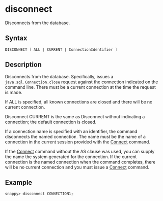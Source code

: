# disconnect

Disconnects from the database.

## Syntax

``` pre
DISCONNECT [ ALL | CURRENT | ConnectionIdentifier ]
```

## Description

Disconnects from the database. Specifically, issues a `java.sql.Connection.close` request against the connection indicated on the command line. There must be a current connection at the time the request is made.

If ALL is specified, all known connections are closed and there will be no current connection.

Disconnect CURRENT is the same as Disconnect without indicating a connection; the default connection is closed.

If a connection name is specified with an identifier, the command disconnects the named connection. The name must be the name of a connection in the current session provided with the [Connect](connect.md) command.

If the [Connect](connect.md) command without the AS clause was used, you can supply the name the system generated for the connection. If the current connection is the named connection when the command completes, there will be no current connection and you must issue a [Connect](connect.md) command.

## Example

``` pre
snappy> disconnect CONNECTION1;
```


